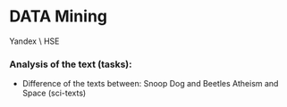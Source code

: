 # DATA Mining
Yandex \ HSE


### Analysis of the text (tasks):
* Difference of the texts between:
     Snoop Dog and Beetles
     Atheism and Space (sci-texts)
